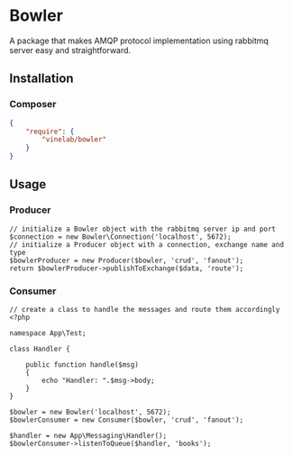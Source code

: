# Bowler
A package that makes AMQP protocol implementation using rabbitmq server easy and straightforward.

## Installation

### Composer
```json
{
    "require": {
        "vinelab/bowler"
    }
}
```

## Usage
### Producer
```
// initialize a Bowler object with the rabbitmq server ip and port
$connection = new Bowler\Connection('localhost', 5672);
// initialize a Producer object with a connection, exchange name and type
$bowlerProducer = new Producer($bowler, 'crud', 'fanout');
return $bowlerProducer->publishToExchange($data, 'route');
```

### Consumer

```
// create a class to handle the messages and route them accordingly
<?php

namespace App\Test;

class Handler {

	public function handle($msg)
	{
		echo "Handler: ".$msg->body;
	}
}
```

```
$bowler = new Bowler('localhost', 5672);
$bowlerConsumer = new Consumer($bowler, 'crud', 'fanout');

$handler = new App\Messaging\Handler();
$bowlerConsumer->listenToQueue($handler, 'books');
```
